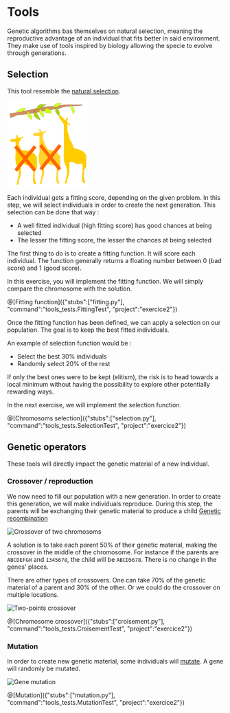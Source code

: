 # Tools

Genetic algorithms bas themselves on natural selection, meaning the reproductive advantage of an individual that fits better in said environment.
They make use of tools inspired by biology allowing the specie to evolve through generations.

## Selection

This tool resemble the [natural selection](https://en.wikipedia.org/wiki/Natural_selection).

![The giraffes able to eat high leaves are better at surviving](/img/Selection.png "The giraffes able to eat high leaves are better at surviving")

Each individual gets a fitting score, depending on the given problem.
In this step, we will select individuals in order to create the next generation.
This selection can be done that way :
 * A well fitted individual (high fitting score) has good chances at being selected
 * The lesser the fitting score, the lesser the chances at being selected

The first thing to do is to create a fitting function. It will score each individual.
The function generally returns a floating number between 0 (bad score) and 1 (good score).

In this exercise, you will implement the fitting function. We will simply compare the chromosome with the solution.

@[Fitting function]({"stubs":["fitting.py"], "command":"tools_tests.FittingTest", "project":"exercice2"})

Once the fitting function has been defined, we can apply a selection on our population.
The goal is to keep the best fitted individuals.

An example of selection function would be :
 * Select the best 30% individuals
 * Randomly select 20% of the rest

If only the best ones were to be kept (elitism), the risk is to head towards a local minimum without having the possibility to explore other potentially rewarding ways.

In the next exercise, we will implement the selection function.

@[Chromosoms selection]({"stubs":["selection.py"], "command":"tools_tests.SelectionTest", "project":"exercice2"})

## Genetic operators
These tools will directly impact the genetic material of a new individual.

### Crossover / reproduction
We now need to fill our population with a new generation.
In order to create this generation, we will make individuals reproduce.
During this step, the parents will be exchanging their genetic material to produce a child [Genetic recombination](https://en.wikipedia.org/wiki/Genetic_recombination)

![Crossover of two chromosoms](/img/OnePointCrossover.scg "Crossover of two chromosoms")

A solution is to take each parent 50% of their genetic material, making the crossover in the middle of the chromosome.
For instance if the parents are `ABCDEFGH` and `1345678`, the child will be `ABCD5678`.
There is no change in the genes' places.

There are other types of crossovers. 
One can take 70% of the genetic material of a parent and 30% of the other.
Or we could do the crossover on multiple locations.

![Two-points crossover](/img/Computational.science.Genetic.algorithm.Crossover.Two.Point.svg "Two-points crossover")

@[Chromosome crossover]({"stubs":["croisement.py"], "command":"tools_tests.CroisementTest", "project":"exercice2"})

### Mutation
In order to create new genetic material, some individuals will [mutate](https://en.wikipedia.org/wiki/Mutation).
A gene will randomly be mutated.

![Gene mutation](/img/mutation.png "Gene mutation")

@[Mutation]({"stubs":["mutation.py"], "command":"tools_tests.MutationTest", "project":"exercice2"})